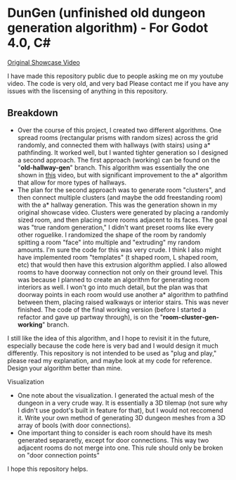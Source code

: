 # DunGen (unfinished old dungeon generation algorithm) - For Godot 4.0, C#
[Original Showcase Video](https://www.youtube.com/watch?v=FXcbfuNxp3I)

I have made this repository public due to people asking me on my youtube video. The code is very old, and very bad
Please contact me if you have any issues with the liscensing of anything in this repository.

## Breakdown
- Over the course of this project, I created two different algorithms. One spread rooms (rectangular prisms with random sizes) across the grid randomly, and connected them with hallways (with stairs) using a* pathfinding. It worked well, but I wanted tighter generation so I designed a second approach. The first approach (working) can be found on the "**old-hallway-gen**" branch. This algorithm was essentially the one shown in [this](https://www.youtube.com/watch?v=rBY2Dzej03A) video, but with significant improvement to the a* algorithm that allow for more types of hallways.
- The plan for the second approach was to generate room "clusters", and then connect multiple clusters (and maybe the odd freestanding room) with the a* hallway generation. This was the generation shown in my original showcase video. Clusters were generated by placing a randomly sized room, and then placing more rooms adjacent to its faces. The goal was "true random generation," I didn't want preset rooms like every other roguelike. I randomized the shape of the room by randomly spitting a room "face" into multiple and "extruding" my random amounts. I'm sure the code for this was very crude. I think I also might have implemented room "templates" (t shaped room, L shaped room, etc) that would then have this extrusion algorithm applied. I also allowed rooms to have doorway connection not only on their ground level. This was because I planned to create an algorithm for generating room interiors as well. I won't go into much detail, but the plan was that doorway points in each room would use another a* algorithm to pathfind between them, placing raised walkways or interior stairs. This was never finished. The code of the final working version (before I started a refactor and gave up partway through), is on the "**room-cluster-gen-working**" branch.

I still like the idea of this algorithm, and I hope to revisit it in the future, especially because the code here is very bad and I would design it much differently. This repository is not intended to be used as "plug and play," please read my explanation, and maybe look at my code for reference. Design your algorithm better than mine.

Visualization
- One note about the visualization. I generated the actual mesh of the dungeon in a very crude way. It is essentially a 3D tilemap (not sure why I didn't use godot's built in feature for that), but I would not reccomend it. Write your own method of generating 3D dungeon meshes from a 3D array of bools (with door connections).
- One important thing to consider is each room should have its mesh generated separaretly, except for door connections. This way two adjacent rooms do not merge into one. This rule should only be broken on "door connection points"

I hope this repository helps.
